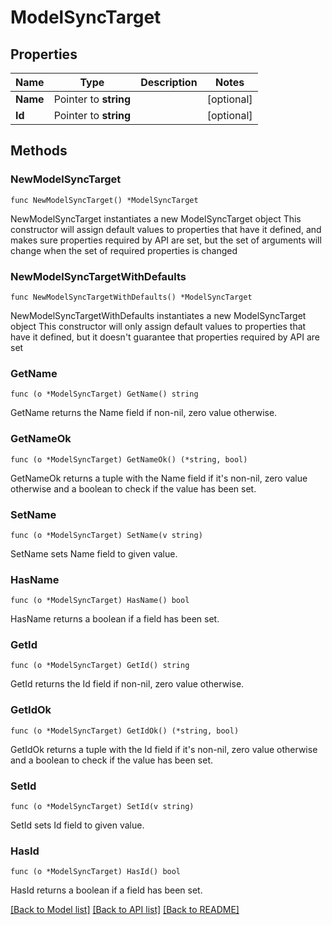 # ModelSyncTarget

## Properties

Name | Type | Description | Notes
------------ | ------------- | ------------- | -------------
**Name** | Pointer to **string** |  | [optional] 
**Id** | Pointer to **string** |  | [optional] 

## Methods

### NewModelSyncTarget

`func NewModelSyncTarget() *ModelSyncTarget`

NewModelSyncTarget instantiates a new ModelSyncTarget object
This constructor will assign default values to properties that have it defined,
and makes sure properties required by API are set, but the set of arguments
will change when the set of required properties is changed

### NewModelSyncTargetWithDefaults

`func NewModelSyncTargetWithDefaults() *ModelSyncTarget`

NewModelSyncTargetWithDefaults instantiates a new ModelSyncTarget object
This constructor will only assign default values to properties that have it defined,
but it doesn't guarantee that properties required by API are set

### GetName

`func (o *ModelSyncTarget) GetName() string`

GetName returns the Name field if non-nil, zero value otherwise.

### GetNameOk

`func (o *ModelSyncTarget) GetNameOk() (*string, bool)`

GetNameOk returns a tuple with the Name field if it's non-nil, zero value otherwise
and a boolean to check if the value has been set.

### SetName

`func (o *ModelSyncTarget) SetName(v string)`

SetName sets Name field to given value.

### HasName

`func (o *ModelSyncTarget) HasName() bool`

HasName returns a boolean if a field has been set.

### GetId

`func (o *ModelSyncTarget) GetId() string`

GetId returns the Id field if non-nil, zero value otherwise.

### GetIdOk

`func (o *ModelSyncTarget) GetIdOk() (*string, bool)`

GetIdOk returns a tuple with the Id field if it's non-nil, zero value otherwise
and a boolean to check if the value has been set.

### SetId

`func (o *ModelSyncTarget) SetId(v string)`

SetId sets Id field to given value.

### HasId

`func (o *ModelSyncTarget) HasId() bool`

HasId returns a boolean if a field has been set.


[[Back to Model list]](../README.md#documentation-for-models) [[Back to API list]](../README.md#documentation-for-api-endpoints) [[Back to README]](../README.md)



